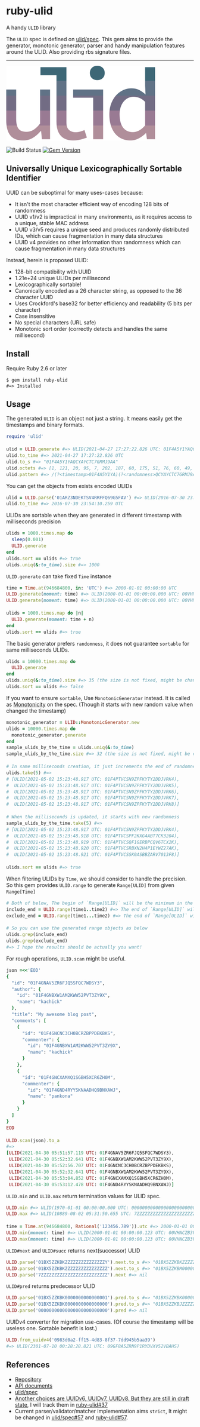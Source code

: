 # ruby-ulid

A handy `ULID` library

The `ULID` spec is defined on [ulid/spec](https://github.com/ulid/spec).
This gem aims to provide the generator, monotonic generator, parser and handy manipulation features around the ULID.
Also providing rbs signature files.

---

![ULIDlogo](https://raw.githubusercontent.com/kachick/ruby-ulid/main/logo.png)

![Build Status](https://github.com/kachick/ruby-ulid/actions/workflows/test.yml/badge.svg?branch=main)
[![Gem Version](https://badge.fury.io/rb/ruby-ulid.png)](http://badge.fury.io/rb/ruby-ulid)

## Universally Unique Lexicographically Sortable Identifier

UUID can be suboptimal for many uses-cases because:

- It isn't the most character efficient way of encoding 128 bits of randomness
- UUID v1/v2 is impractical in many environments, as it requires access to a unique, stable MAC address
- UUID v3/v5 requires a unique seed and produces randomly distributed IDs, which can cause fragmentation in many data structures
- UUID v4 provides no other information than randomness which can cause fragmentation in many data structures

Instead, herein is proposed ULID:

- 128-bit compatibility with UUID
- 1.21e+24 unique ULIDs per millisecond
- Lexicographically sortable!
- Canonically encoded as a 26 character string, as opposed to the 36 character UUID
- Uses Crockford's base32 for better efficiency and readability (5 bits per character)
- Case insensitive
- No special characters (URL safe)
- Monotonic sort order (correctly detects and handles the same millisecond)

## Install

Require Ruby 2.6 or later

```console
$ gem install ruby-ulid
#=> Installed
```

## Usage

The generated `ULID` is an object not just a string.
It means easily get the timestamps and binary formats.

```ruby
require 'ulid'

ulid = ULID.generate #=> ULID(2021-04-27 17:27:22.826 UTC: 01F4A5Y1YAQCYAYCTC7GRMJ9AA)
ulid.to_time #=> 2021-04-27 17:27:22.826 UTC
ulid.to_s #=> "01F4A5Y1YAQCYAYCTC7GRMJ9AA"
ulid.octets #=> [1, 121, 20, 95, 7, 202, 187, 60, 175, 51, 76, 60, 49, 73, 37, 74]
ulid.pattern #=> /(?<timestamp>01F4A5Y1YA)(?<randomness>QCYAYCTC7GRMJ9AA)/i
```

You can get the objects from exists encoded ULIDs

```ruby
ulid = ULID.parse('01ARZ3NDEKTSV4RRFFQ69G5FAV') #=> ULID(2016-07-30 23:54:10.259 UTC: 01ARZ3NDEKTSV4RRFFQ69G5FAV)
ulid.to_time #=> 2016-07-30 23:54:10.259 UTC
```

ULIDs are sortable when they are generated in different timestamp with milliseconds precision

```ruby
ulids = 1000.times.map do
  sleep(0.001)
  ULID.generate
end
ulids.sort == ulids #=> true
ulids.uniq(&:to_time).size #=> 1000
```

`ULID.generate` can take fixed `Time` instance

```ruby
time = Time.at(946684800, in: 'UTC') #=> 2000-01-01 00:00:00 UTC
ULID.generate(moment: time) #=> ULID(2000-01-01 00:00:00.000 UTC: 00VHNCZB00N018DCPJA4H9379P)
ULID.generate(moment: time) #=> ULID(2000-01-01 00:00:00.000 UTC: 00VHNCZB006WQT3JTMN0T14EBP)

ulids = 1000.times.map do |n|
  ULID.generate(moment: time + n)
end
ulids.sort == ulids #=> true
```

The basic generator prefers `randomness`, it does not guarantee `sortable` for same milliseconds ULIDs.

```ruby
ulids = 10000.times.map do
  ULID.generate
end
ulids.uniq(&:to_time).size #=> 35 (the size is not fixed, might be changed in environment)
ulids.sort == ulids #=> false
```

If you want to ensure `sortable`, Use `MonotonicGenerator` instead. It is called as [Monotonicity](https://github.com/ulid/spec/tree/d0c7170df4517939e70129b4d6462cc162f2d5bf#monotonicity) on the spec.
(Though it starts with new random value when changed the timestamp)

```ruby
monotonic_generator = ULID::MonotonicGenerator.new
ulids = 10000.times.map do
  monotonic_generator.generate
end
sample_ulids_by_the_time = ulids.uniq(&:to_time)
sample_ulids_by_the_time.size #=> 32 (the size is not fixed, might be changed in environment)

# In same milliseconds creation, it just increments the end of randomness part
ulids.take(5) #=>
# [ULID(2021-05-02 15:23:48.917 UTC: 01F4PTVCSN9ZPFKYTY2DDJVRK4),
#  ULID(2021-05-02 15:23:48.917 UTC: 01F4PTVCSN9ZPFKYTY2DDJVRK5),
#  ULID(2021-05-02 15:23:48.917 UTC: 01F4PTVCSN9ZPFKYTY2DDJVRK6),
#  ULID(2021-05-02 15:23:48.917 UTC: 01F4PTVCSN9ZPFKYTY2DDJVRK7),
#  ULID(2021-05-02 15:23:48.917 UTC: 01F4PTVCSN9ZPFKYTY2DDJVRK8)]

# When the milliseconds is updated, it starts with new randomness
sample_ulids_by_the_time.take(5) #=>
# [ULID(2021-05-02 15:23:48.917 UTC: 01F4PTVCSN9ZPFKYTY2DDJVRK4),
#  ULID(2021-05-02 15:23:48.918 UTC: 01F4PTVCSPF2KXG4ABT7CK3204),
#  ULID(2021-05-02 15:23:48.919 UTC: 01F4PTVCSQF1GERBPCQV6TCX2K),
#  ULID(2021-05-02 15:23:48.920 UTC: 01F4PTVCSRBXN2H4P1EYWZ27AK),
#  ULID(2021-05-02 15:23:48.921 UTC: 01F4PTVCSSK0ASBBZARV7013F8)]

ulids.sort == ulids #=> true
```

When filtering ULIDs by `Time`, we should consider to handle the precision.
So this gem provides `ULID.range` to generate `Range[ULID]` from given `Range[Time]`

```ruby
# Both of below, The begin of `Range[ULID]` will be the minimum in the floored milliseconds of the time1
include_end = ULID.range(time1..time2) #=> The end of `Range[ULID]` will be the maximum in the floored milliseconds of the time2
exclude_end = ULID.range(time1...time2) #=> The end of `Range[ULID]` will be the minimum in the floored milliseconds of the time2

# So you can use the generated range objects as below
ulids.grep(include_end)
ulids.grep(exclude_end)
#=> I hope the results should be actually you want!
```

For rough operations, `ULID.scan` might be useful.

```ruby
json =<<'EOD'
{
  "id": "01F4GNAV5ZR6FJQ5SFQC7WDSY3",
  "author": {
    "id": "01F4GNBXW1AM2KWW52PVT3ZY9X",
    "name": "kachick"
  },
  "title": "My awesome blog post",
  "comments": [
    {
      "id": "01F4GNCNC3CH0BCRZBPPDEKBKS",
      "commenter": {
        "id": "01F4GNBXW1AM2KWW52PVT3ZY9X",
        "name": "kachick"
      }
    },
    {
      "id": "01F4GNCXAMXQ1SGBH5XCR6ZH0M",
      "commenter": {
        "id": "01F4GND4RYYSKNAADHQ9BNXAWJ",
        "name": "pankona"
      }
    }
  ]
}
EOD

ULID.scan(json).to_a
#=>
[ULID(2021-04-30 05:51:57.119 UTC: 01F4GNAV5ZR6FJQ5SFQC7WDSY3),
 ULID(2021-04-30 05:52:32.641 UTC: 01F4GNBXW1AM2KWW52PVT3ZY9X),
 ULID(2021-04-30 05:52:56.707 UTC: 01F4GNCNC3CH0BCRZBPPDEKBKS),
 ULID(2021-04-30 05:52:32.641 UTC: 01F4GNBXW1AM2KWW52PVT3ZY9X),
 ULID(2021-04-30 05:53:04.852 UTC: 01F4GNCXAMXQ1SGBH5XCR6ZH0M),
 ULID(2021-04-30 05:53:12.478 UTC: 01F4GND4RYYSKNAADHQ9BNXAWJ)]
```

`ULID.min` and `ULID.max` return termination values for ULID spec.

```ruby
ULID.min #=> ULID(1970-01-01 00:00:00.000 UTC: 00000000000000000000000000)
ULID.max #=> ULID(10889-08-02 05:31:50.655 UTC: 7ZZZZZZZZZZZZZZZZZZZZZZZZZ)

time = Time.at(946684800, Rational('123456.789')).utc #=> 2000-01-01 00:00:00.123456789 UTC
ULID.min(moment: time) #=> ULID(2000-01-01 00:00:00.123 UTC: 00VHNCZB3V0000000000000000)
ULID.max(moment: time) #=> ULID(2000-01-01 00:00:00.123 UTC: 00VHNCZB3VZZZZZZZZZZZZZZZZ)
```

`ULID#next` and `ULID#succ` returns next(successor) ULID

```ruby
ULID.parse('01BX5ZZKBKZZZZZZZZZZZZZZZY').next.to_s #=> "01BX5ZZKBKZZZZZZZZZZZZZZZZ"
ULID.parse('01BX5ZZKBKZZZZZZZZZZZZZZZZ').next.to_s #=> "01BX5ZZKBM0000000000000000"
ULID.parse('7ZZZZZZZZZZZZZZZZZZZZZZZZZ').next #=> nil
```

`ULID#pred` returns predecessor ULID

```ruby
ULID.parse('01BX5ZZKBK0000000000000001').pred.to_s #=> "01BX5ZZKBK0000000000000000"
ULID.parse('01BX5ZZKBK0000000000000000').pred.to_s #=> "01BX5ZZKBJZZZZZZZZZZZZZZZZ"
ULID.parse('00000000000000000000000000').pred #=> nil
```

UUIDv4 converter for migration use-cases. (Of course the timestamp will be useless one. Sortable benefit is lost.)

```ruby
ULID.from_uuidv4('0983d0a2-ff15-4d83-8f37-7dd945b5aa39')
#=> ULID(2301-07-10 00:28:28.821 UTC: 09GF8A5ZRN9P1RYDVXV52VBAHS)
```

## References

- [Repository](https://github.com/kachick/ruby-ulid)
- [API documents](https://kachick.github.io/ruby-ulid/)
- [ulid/spec](https://github.com/ulid/spec)
- [Another choices are UUIDv6, UUIDv7, UUIDv8. But they are still in draft state](https://www.ietf.org/archive/id/draft-peabody-dispatch-new-uuid-format-01.html), I will track them in [ruby-ulid#37](https://github.com/kachick/ruby-ulid/issues/37)
- Current parser/validator/matcher implementation aims `strict`, It might be changed in [ulid/spec#57](https://github.com/ulid/spec/pull/57) and [ruby-ulid#57](https://github.com/kachick/ruby-ulid/issues/57).
